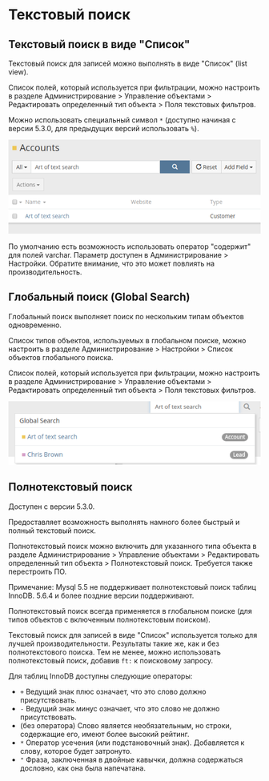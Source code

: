 # Текстовый поиск

## Текстовый поиск в виде "Cписок"

Текстовый поиск для записей можно выполнять в виде "Список" (list view).

Список полей, который используется при фильтрации, можно настроить в разделе Администрирование > Управление объектами > Редактировать определенный тип  объекта > Поля текстовых фильтров.

Можно использовать специальный символ `*` (доступно начиная с версии 5.3.0, для предыдущих версий использовать `%`).

![Text Search](https://raw.githubusercontent.com/espocrm/documentation/master/docs/_static/images/user-guide/text-search/1.png)

По умолчанию есть возможность использовать оператор "содержит" для полей varchar. Параметр доступен в Администрирование > Настройки. Обратите внимание, что это может повлиять на производительность.

## Глобальный поиск (Global Search)

Глобальный поиск выполняет поиск по нескольким типам объектов одновременно.

Список типов объектов, используемых в глобальном поиске, можно настроить в разделе Администрирование > Настройки > Список объектов глобального поиска. 

Список полей, который используется при фильтрации, можно настроить в разделе Администрирование > Управление объектами > Редактировать определенный тип  объекта > Поля текстовых фильтров.

![Global Search](https://raw.githubusercontent.com/espocrm/documentation/master/docs/_static/images/user-guide/text-search/2.png)

## Полнотекстовый поиск

Доступен с версии 5.3.0.

Предоставляет возможность выполнять намного более быстрый и полный текстовый поиск.

Полнотекстовый поиск можно включить для указанного типа объекта в разделе Администрирование > Управление объектами > Редактировать определенный тип  объекта > Полнотекстовый поиск. Требуется также перестроить ПО.

Примечание: Mysql 5.5 не поддерживает полнотекстовый поиск таблиц InnoDB. 5.6.4 и более поздние версии поддерживают.

Полнотекстовый поиск всегда применяется в глобальном поиске (для типов объектов с включенным полнотекстовым поиском).

Текстовый поиск для записей в виде "Список" используется только для лучшей производительности. Результаты такие же, как и без полнотекстового поиска. Тем не менее, можно использовать полнотекстовый поиск, добавив `ft:` к поисковому запросу.

Для таблиц InnoDB доступны следующие операторы:

* `+` Ведущий знак плюс означает, что это слово должно присутствовать.
* `-` Ведущий знак минус означает, что это слово не должно присутствовать.
* (без оператора) Слово является необязательным, но строки, содержащие его, имеют более высокий рейтинг.
* `*` Оператор усечения (или подстановочный знак). Добавляется к слову, которое будет затронуто.
* `"` Фраза, заключенная в двойные кавычки, должна содержаться дословно, как она была напечатана.
